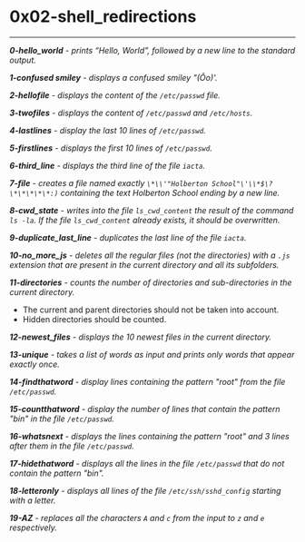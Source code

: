 # 0x02-shell_redirections #
***
***0-hello_world** - prints “Hello, World”, followed by a new line to the standard output.*

***1-confused smiley** - displays a confused smiley "(Ôo)'.*

***2-hellofile** - displays the content of the `/etc/passwd` file.*

***3-twofiles** - displays the content of `/etc/passwd` and `/etc/hosts`.*

***4-lastlines** - display the last 10 lines of `/etc/passwd`.*

***5-firstlines** - displays the first 10 lines of `/etc/passwd`.*

***6-third_line** - displays the third line of the file `iacta`.*

***7-file** - creates a file named exactly `\*\\'"Holberton School"\'\\*$\?\*\*\*\*\*:)` containing the text Holberton School ending by a new line.*

***8-cwd_state** - writes into the file `ls_cwd_content` the result of the command `ls -la`. If the file `ls_cwd_content` already exists, it should be overwritten.*

***9-duplicate_last_line** - duplicates the last line of the file `iacta`.*

***10-no_more_js** - deletes all the regular files (not the directories) with a `.js` extension that are present in the current directory and all its subfolders.*

***11-directories** - counts the number of directories and sub-directories in the current directory.*

- The current and parent directories should not be taken into account.
- Hidden directories should be counted.

***12-newest_files** -  displays the 10 newest files in the current directory.*

***13-unique** - takes a list of words as input and prints only words that appear exactly once.*

***14-findthatword** - display lines containing the pattern "root" from the file `/etc/passwd`.*

***15-countthatword** - display the number of lines that contain the pattern "bin" in the file `/etc/passwd`.*

***16-whatsnext** - displays the lines containing the pattern "root" and 3 lines after them in the file `/etc/passwd`.*

***17-hidethatword** - displays all the lines in the file `/etc/passwd` that do not contain the pattern "bin".*

***18-letteronly** - displays all lines of the file `/etc/ssh/sshd_config` starting with a letter.*

***19-AZ** - replaces all the characters `A` and `c` from the input to `z` and `e` respectively.*

